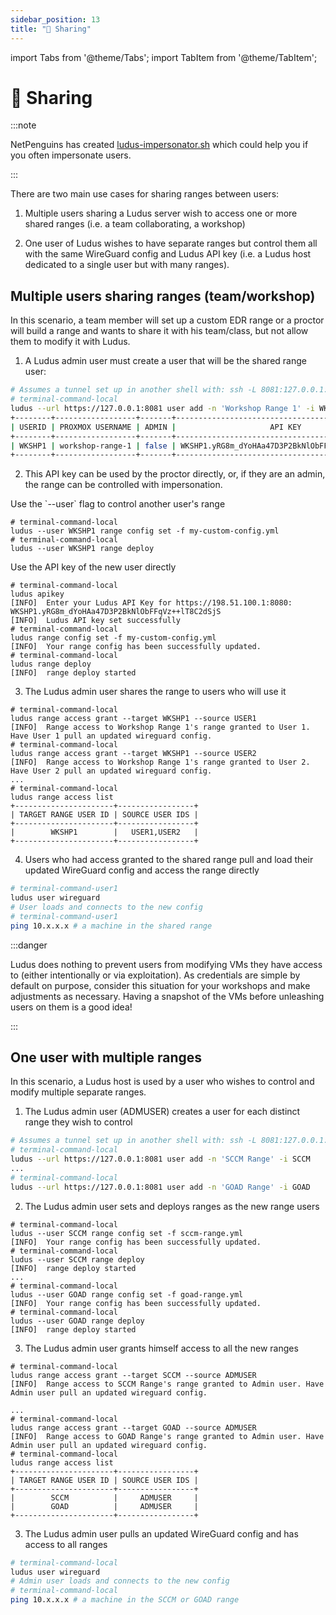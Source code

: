 ```yaml
---
sidebar_position: 13
title: "🤝 Sharing"
---
```


import Tabs from '@theme/Tabs';
import TabItem from '@theme/TabItem';


# 🤝 Sharing

:::note

NetPenguins has created [ludus-impersonator.sh](https://gist.github.com/NetPenguins/277babc21a74fcccc083e00174569fb6) which could help you if you often impersonate users.

:::

There are two main use cases for sharing ranges between users:

1. Multiple users sharing a Ludus server wish to access one or more shared ranges (i.e. a team collaborating, a workshop)

2. One user of Ludus wishes to have separate ranges but control them all with the same WireGuard config and Ludus API key (i.e. a Ludus host dedicated to a single user but with many ranges).

## Multiple users sharing ranges (team/workshop)

In this scenario, a team member will set up a custom EDR range or a proctor will build a range and wants to share it with his team/class, but not allow them to modify it with Ludus.

1. A Ludus admin user must create a user that will be the shared range user:

```bash
# Assumes a tunnel set up in another shell with: ssh -L 8081:127.0.0.1:8081 user@<Ludus IP>
# terminal-command-local
ludus --url https://127.0.0.1:8081 user add -n 'Workshop Range 1' -i WKSHP1
+--------+------------------+-------+-------------------------------------------------+
| USERID | PROXMOX USERNAME | ADMIN |                     API KEY                     |
+--------+------------------+-------+-------------------------------------------------+
| WKSHP1 | workshop-range-1 | false | WKSHP1.yRG8m_dYoHAa47D3P2BkNlObFFqVz++lT8C2dSjS |
+--------+------------------+-------+-------------------------------------------------+
```

2. This API key can be used by the proctor directly, or, if they are an admin, the range can be controlled with impersonation.

<Tabs groupId="user-model">
  <TabItem value="impersonation" label="User Impersonation">
Use the `--user` flag to control another user's range

```shell-session
# terminal-command-local
ludus --user WKSHP1 range config set -f my-custom-config.yml
# terminal-command-local
ludus --user WKSHP1 range deploy
```

  </TabItem>
  <TabItem value="api-key" label="API Key">
Use the API key of the new user directly

```shell-session
# terminal-command-local
ludus apikey
[INFO]  Enter your Ludus API Key for https://198.51.100.1:8080:
WKSHP1.yRG8m_dYoHAa47D3P2BkNlObFFqVz++lT8C2dSjS
[INFO]  Ludus API key set successfully
# terminal-command-local
ludus range config set -f my-custom-config.yml
[INFO]  Your range config has been successfully updated.
# terminal-command-local
ludus range deploy
[INFO]  range deploy started
```

  </TabItem>
</Tabs>

3. The Ludus admin user shares the range to users who will use it

```shell-session
# terminal-command-local
ludus range access grant --target WKSHP1 --source USER1
[INFO]  Range access to Workshop Range 1's range granted to User 1. Have User 1 pull an updated wireguard config.
# terminal-command-local
ludus range access grant --target WKSHP1 --source USER2
[INFO]  Range access to Workshop Range 1's range granted to User 2. Have User 2 pull an updated wireguard config.
...
# terminal-command-local
ludus range access list
+----------------------+-----------------+
| TARGET RANGE USER ID | SOURCE USER IDS |
+----------------------+-----------------+
|        WKSHP1        |   USER1,USER2   |
+----------------------+-----------------+
```

4. Users who had access granted to the shared range pull and load their updated WireGuard config and access the range directly

```bash
# terminal-command-user1
ludus user wireguard
# User loads and connects to the new config
# terminal-command-user1
ping 10.x.x.x # a machine in the shared range
```

:::danger

Ludus does nothing to prevent users from modifying VMs they have access to (either intentionally or via exploitation).
As credentials are simple by default on purpose, consider this situation for your workshops and make adjustments as necessary.
Having a snapshot of the VMs before unleashing users on them is a good idea!

:::

## One user with multiple ranges

In this scenario, a Ludus host is used by a user who wishes to control and modify multiple separate ranges.

1. The Ludus admin user (ADMUSER) creates a user for each distinct range they wish to control

```bash
# Assumes a tunnel set up in another shell with: ssh -L 8081:127.0.0.1:8081 user@<Ludus IP>
# terminal-command-local
ludus --url https://127.0.0.1:8081 user add -n 'SCCM Range' -i SCCM
...
# terminal-command-local
ludus --url https://127.0.0.1:8081 user add -n 'GOAD Range' -i GOAD
```

2. The Ludus admin user sets and deploys ranges as the new range users

```shell-session
# terminal-command-local
ludus --user SCCM range config set -f sccm-range.yml
[INFO]  Your range config has been successfully updated.
# terminal-command-local
ludus --user SCCM range deploy
[INFO]  range deploy started
...
# terminal-command-local
ludus --user GOAD range config set -f goad-range.yml
[INFO]  Your range config has been successfully updated.
# terminal-command-local
ludus --user GOAD range deploy
[INFO]  range deploy started
```

3. The Ludus admin user grants himself access to all the new ranges

```shell-session
# terminal-command-local
ludus range access grant --target SCCM --source ADMUSER
[INFO]  Range access to SCCM Range's range granted to Admin user. Have Admin user pull an updated wireguard config.

...
# terminal-command-local
ludus range access grant --target GOAD --source ADMUSER
[INFO]  Range access to GOAD Range's range granted to Admin user. Have Admin user pull an updated wireguard config.
# terminal-command-local
ludus range access list
+----------------------+-----------------+
| TARGET RANGE USER ID | SOURCE USER IDS |
+----------------------+-----------------+
|        SCCM          |     ADMUSER     |
|        GOAD          |     ADMUSER     |
+----------------------+-----------------+
```

3. The Ludus admin user pulls an updated WireGuard config and has access to all ranges

```bash
# terminal-command-local
ludus user wireguard
# Admin user loads and connects to the new config
# terminal-command-local
ping 10.x.x.x # a machine in the SCCM or GOAD range
```